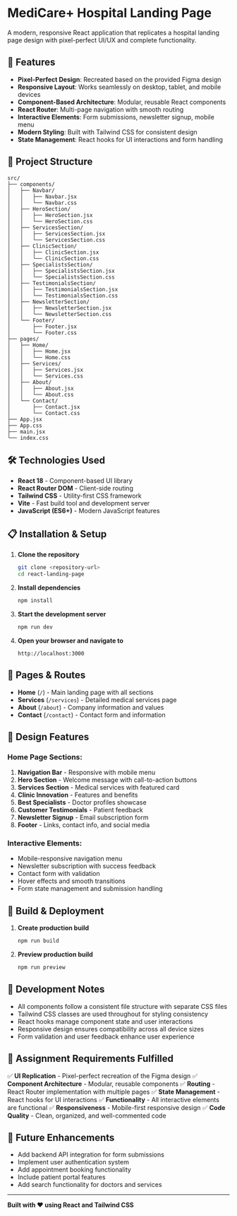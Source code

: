 # MediCare+ Hospital Landing Page

A modern, responsive React application that replicates a hospital landing page design with pixel-perfect UI/UX and complete functionality.

## 🚀 Features

- **Pixel-Perfect Design**: Recreated based on the provided Figma design
- **Responsive Layout**: Works seamlessly on desktop, tablet, and mobile devices
- **Component-Based Architecture**: Modular, reusable React components
- **React Router**: Multi-page navigation with smooth routing
- **Interactive Elements**: Form submissions, newsletter signup, mobile menu
- **Modern Styling**: Built with Tailwind CSS for consistent design
- **State Management**: React hooks for UI interactions and form handling

## 📁 Project Structure

```
src/
├── components/
│   ├── Navbar/
│   │   ├── Navbar.jsx
│   │   └── Navbar.css
│   ├── HeroSection/
│   │   ├── HeroSection.jsx
│   │   └── HeroSection.css
│   ├── ServicesSection/
│   │   ├── ServicesSection.jsx
│   │   └── ServicesSection.css
│   ├── ClinicSection/
│   │   ├── ClinicSection.jsx
│   │   └── ClinicSection.css
│   ├── SpecialistsSection/
│   │   ├── SpecialistsSection.jsx
│   │   └── SpecialistsSection.css
│   ├── TestimonialsSection/
│   │   ├── TestimonialsSection.jsx
│   │   └── TestimonialsSection.css
│   ├── NewsletterSection/
│   │   ├── NewsletterSection.jsx
│   │   └── NewsletterSection.css
│   └── Footer/
│       ├── Footer.jsx
│       └── Footer.css
├── pages/
│   ├── Home/
│   │   ├── Home.jsx
│   │   └── Home.css
│   ├── Services/
│   │   ├── Services.jsx
│   │   └── Services.css
│   ├── About/
│   │   ├── About.jsx
│   │   └── About.css
│   └── Contact/
│       ├── Contact.jsx
│       └── Contact.css
├── App.jsx
├── App.css
├── main.jsx
└── index.css
```

## 🛠️ Technologies Used

- **React 18** - Component-based UI library
- **React Router DOM** - Client-side routing
- **Tailwind CSS** - Utility-first CSS framework
- **Vite** - Fast build tool and development server
- **JavaScript (ES6+)** - Modern JavaScript features

## 📋 Installation & Setup

1. **Clone the repository**
   ```bash
   git clone <repository-url>
   cd react-landing-page
   ```

2. **Install dependencies**
   ```bash
   npm install
   ```

3. **Start the development server**
   ```bash
   npm run dev
   ```

4. **Open your browser and navigate to**
   ```
   http://localhost:3000
   ```

## 📱 Pages & Routes

- **Home** (`/`) - Main landing page with all sections
- **Services** (`/services`) - Detailed medical services page
- **About** (`/about`) - Company information and values
- **Contact** (`/contact`) - Contact form and information

## 🎨 Design Features

### Home Page Sections:
1. **Navigation Bar** - Responsive with mobile menu
2. **Hero Section** - Welcome message with call-to-action buttons
3. **Services Section** - Medical services with featured card
4. **Clinic Innovation** - Features and benefits
5. **Best Specialists** - Doctor profiles showcase
6. **Customer Testimonials** - Patient feedback
7. **Newsletter Signup** - Email subscription form
8. **Footer** - Links, contact info, and social media

### Interactive Elements:
- Mobile-responsive navigation menu
- Newsletter subscription with success feedback
- Contact form with validation
- Hover effects and smooth transitions
- Form state management and submission handling

## 🔧 Build & Deployment

1. **Create production build**
   ```bash
   npm run build
   ```

2. **Preview production build**
   ```bash
   npm run preview
   ```

## 📝 Development Notes

- All components follow a consistent file structure with separate CSS files
- Tailwind CSS classes are used throughout for styling consistency
- React hooks manage component state and user interactions
- Responsive design ensures compatibility across all device sizes
- Form validation and user feedback enhance user experience

## 🎯 Assignment Requirements Fulfilled

✅ **UI Replication** - Pixel-perfect recreation of the Figma design
✅ **Component Architecture** - Modular, reusable components
✅ **Routing** - React Router implementation with multiple pages
✅ **State Management** - React hooks for UI interactions
✅ **Functionality** - All interactive elements are functional
✅ **Responsiveness** - Mobile-first responsive design
✅ **Code Quality** - Clean, organized, and well-commented code

## 🚀 Future Enhancements

- Add backend API integration for form submissions
- Implement user authentication system
- Add appointment booking functionality
- Include patient portal features
- Add search functionality for doctors and services

---

**Built with ❤️ using React and Tailwind CSS**
